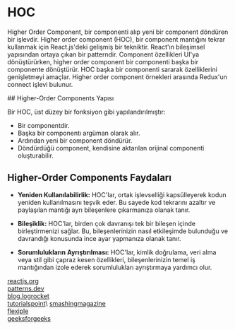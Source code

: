 # HOC

Higher Order Component, bir componenti alıp yeni bir component döndüren bir işlevdir. Higher order component (HOC), bir component mantığını tekrar kullanmak için React.js'deki gelişmiş bir tekniktir. React'ın bileşimsel yapısından ortaya çıkan bir patterndir. Component özellikleri UI'ya dönüştürürken, higher order component bir componenti başka bir componente dönüştürür. HOC başka bir componenti sararak özelliklerini genişletmeyi amaçlar. Higher order component örnekleri arasında Redux'un connect işlevi bulunur.

## Higher-Order Components Yapısı

Bir HOC, üst düzey bir fonksiyon gibi yapılandırılmıştır:

- Bir componentdir.
- Başka bir componentı argüman olarak alır.
- Ardından yeni bir component döndürür.
- Döndürdüğü component, kendisine aktarılan orijinal componenti oluşturabilir.

## Higher-Order Components Faydaları

- **Yeniden Kullanılabilirlik:** HOC'lar, ortak işlevselliği kapsülleyerek kodun yeniden kullanılmasını teşvik eder. Bu sayede kod tekrarını azaltır ve paylaşılan mantığı ayrı bileşenlere çıkarmanıza olanak tanır.

- **Bileşiklik:** HOC'lar, birden çok davranışı tek bir bileşen içinde birleştirmenizi sağlar. Bu, bileşenlerinizin nasıl etkileşimde bulunduğu ve davrandığı konusunda ince ayar yapmanıza olanak tanır.

- **Sorumlulukların Ayrıştırılması:** HOC'lar, kimlik doğrulama, veri alma veya stil gibi çapraz kesen özellikleri, bileşenlerinizin temel iş mantığından izole ederek sorumlulukları ayrıştırmaya yardımcı olur.

[reactjs.org](https://legacy.reactjs.org/docs/higher-order-components.html)\
[patterns.dev](https://www.patterns.dev/posts/hoc-pattern)\
[blog.logrocket](https://blog.logrocket.com/understanding-react-higher-order-components/#:~:text=A%20higher%2Dorder%20component%20is,will%20be%20the%20enhanced%20component)\
[tutorialspoint](https://www.tutorialspoint.com/reactjs/reactjs_higher_order_components.htm#:~:text=Higher%20order%20components%20are%20JavaScript,run%20with%20different%20data%20input.)\
[smashingmagazine](https://www.smashingmagazine.com/2020/06/higher-order-components-react/)\
[flexiple](https://flexiple.com/react/introduction-to-higher-order-components-in-react-by-example/)\
[geeksforgeeks](https://www.geeksforgeeks.org/react-js-higher-order-components/)
